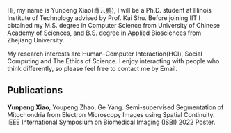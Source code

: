 Hi, my name is Yunpeng Xiao(肖云鹏), I will be a Ph.D. student at Illinois Institute of Technology advised by Prof. Kai Shu. Before joining IIT I obtained my M.S. degree in Computer Science from University of Chinese Academy of Sciences, and B.S. degree in Applied Biosciences from Zhejiang University.

My research interests are Human-Computer Interaction(HCI), Social Computing and The Ethics of Science. I enjoy interacting with people who think differently, so please feel free to contact me by Email.

## Publications
**Yunpeng Xiao**, Youpeng Zhao, Ge Yang. Semi-supervised Segmentation of Mitochondria from Electron Microscopy Images using Spatial Continuity. IEEE International Symposium on Biomedical Imaging (ISBI) 2022 Poster.

